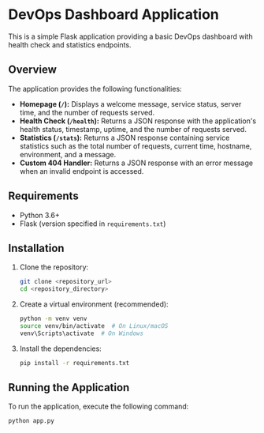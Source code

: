 # DevOps Dashboard Application

This is a simple Flask application providing a basic DevOps dashboard with health check and statistics endpoints.

## Overview

The application provides the following functionalities:

-   **Homepage (`/`):** Displays a welcome message, service status, server time, and the number of requests served.
-   **Health Check (`/health`):** Returns a JSON response with the application's health status, timestamp, uptime, and the number of requests served.
-   **Statistics (`/stats`):** Returns a JSON response containing service statistics such as the total number of requests, current time, hostname, environment, and a message.
-   **Custom 404 Handler:** Returns a JSON response with an error message when an invalid endpoint is accessed.

## Requirements

-   Python 3.6+
-   Flask (version specified in `requirements.txt`)

## Installation

1.  Clone the repository:

    ```bash
    git clone <repository_url>
    cd <repository_directory>
    ```

2.  Create a virtual environment (recommended):

    ```bash
    python -m venv venv
    source venv/bin/activate  # On Linux/macOS
    venv\Scripts\activate  # On Windows
    ```

3.  Install the dependencies:

    ```bash
    pip install -r requirements.txt
    ```

## Running the Application

To run the application, execute the following command:

```bash
python app.py